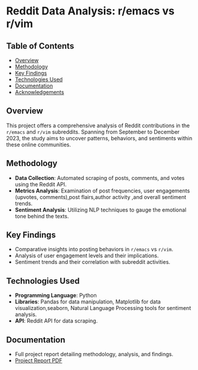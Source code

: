 
# Reddit Data Analysis: r/emacs vs r/vim

## Table of Contents
- [Overview](#overview)
- [Methodology](#methodology)
- [Key Findings](#key-findings)
- [Technologies Used](#technologies-used)
- [Documentation](#documentation)
- [Acknowledgements](#acknowledgements)

## Overview
This project offers a comprehensive analysis of Reddit contributions in the `r/emacs` and `r/vim` subreddits. Spanning from September to December 2023, the study aims to uncover patterns, behaviors, and sentiments within these online communities.

## Methodology
- **Data Collection**: Automated scraping of posts, comments, and votes using the Reddit API.
- **Metrics Analysis**: Examination of post frequencies, user engagements (upvotes, comments),post flairs,author activity ,and overall sentiment trends.
- **Sentiment Analysis**: Utilizing NLP techniques to gauge the emotional tone behind the texts.

## Key Findings
- Comparative insights into posting behaviors in `r/emacs` vs `r/vim`.
- Analysis of user engagement levels and their implications.
- Sentiment trends and their correlation with subreddit activities.

## Technologies Used
- **Programming Language**: Python
- **Libraries**: Pandas for data manipulation, Matplotlib for data visualization,seaborn, Natural Language Processing tools for sentiment analysis.
- **API**: Reddit API for data scraping.


## Documentation
- Full project report detailing methodology, analysis, and findings.
- [Project Report PDF](https://drive.google.com/file/d/1ysXsPkNLeEdNqQUCRgufUp4d5YFa-1E-/view?usp=sharing)

